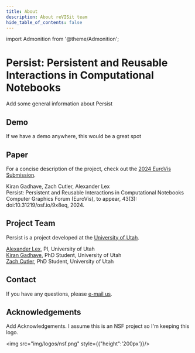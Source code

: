 ```yaml
---
title: About
description: About reVISit team
hide_table_of_contents: false
---
```

import Admonition from '@theme/Admonition';


# Persist: Persistent and Reusable Interactions in Computational Notebooks

Add some general information about Persist



## Demo 

If we have a demo anywhere, this would be a great spot

## Paper

For a concise description of the project, check out the [2024 EuroVis Submission](https://vdl.sci.utah.edu/publications/2024_eurovis_persist/). 

<Admonition type="info" icon="" title="">
    <div style={{margin:"-10px 0px -20px 10px"}}>
        Kiran Gadhave, Zach Cutler, Alexander Lex <br/>
        <a style={{fontWeight:"bold"}}href="https://sci.utah.edu/~vdl/papers/2024_eurovis_persist.pdf">Persist: Persistent and Reusable Interactions in Computational Notebooks</a><br/>
        Computer Graphics Forum (EuroVis), to appear, 43(3): doi:10.31219/osf.io/9x8eq, 2024.
    </div>
</Admonition>

## Project Team


Persist is a project developed at the [University of Utah](https://vdl.sci.utah.edu).

[Alexander Lex](https://vdl.sci.utah.edu/team/lex/), PI, University of Utah  
[Kiran Gadhave](https://www.kirangadhave.me/), PhD Student, University of Utah  
[Zach Cutler](https://vdl.sci.utah.edu/team/zcutler/), PhD Student, University of Utah  


## Contact

If you have any questions, please [e-mail us](mailto:alex@sci.utah.edu). 

## Acknowledgements

Add Acknowledgements. I assume this is an NSF project so I'm keeping this logo.

<img src="img/logos/nsf.png" style={{"height":'200px'}}/> 